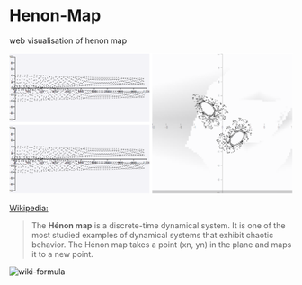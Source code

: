 # Henon-Map
web visualisation of henon map

![screenshot](screenshot.png)


[Wikipedia:](https://en.wikipedia.org/wiki/H%C3%A9non_map)
>The **Hénon map** is a discrete-time dynamical system. It is one of the most studied examples of dynamical systems that exhibit chaotic behavior. The Hénon map takes a point (xn, yn) in the plane and maps it to a new point.

![wiki-formula](https://wikimedia.org/api/rest_v1/media/math/render/svg/87672565712868250e7d2b410307bb1b047f31a7)